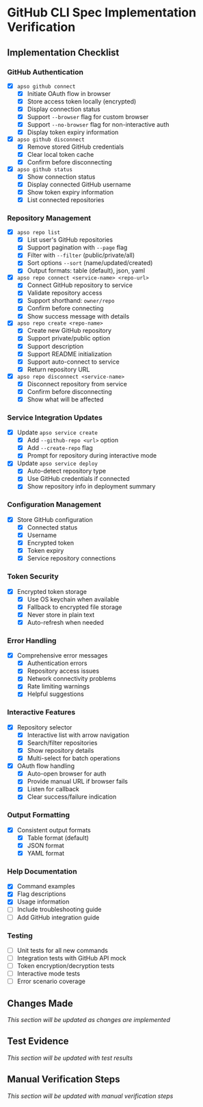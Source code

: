 # GitHub CLI Spec Implementation Verification

## Implementation Checklist

### GitHub Authentication
- [x] `apso github connect`
  - [x] Initiate OAuth flow in browser
  - [x] Store access token locally (encrypted)
  - [x] Display connection status
  - [x] Support `--browser` flag for custom browser
  - [x] Support `--no-browser` flag for non-interactive auth
  - [x] Display token expiry information

- [x] `apso github disconnect`
  - [x] Remove stored GitHub credentials
  - [x] Clear local token cache
  - [x] Confirm before disconnecting

- [x] `apso github status`
  - [x] Show connection status
  - [x] Display connected GitHub username
  - [x] Show token expiry information
  - [x] List connected repositories

### Repository Management
- [x] `apso repo list`
  - [x] List user's GitHub repositories
  - [x] Support pagination with `--page` flag
  - [x] Filter with `--filter` (public/private/all)
  - [x] Sort options `--sort` (name/updated/created)
  - [x] Output formats: table (default), json, yaml

- [x] `apso repo connect <service-name> <repo-url>`
  - [x] Connect GitHub repository to service
  - [x] Validate repository access
  - [x] Support shorthand: `owner/repo`
  - [x] Confirm before connecting
  - [x] Show success message with details

- [x] `apso repo create <repo-name>`
  - [x] Create new GitHub repository
  - [x] Support private/public option
  - [x] Support description
  - [x] Support README initialization
  - [x] Support auto-connect to service
  - [x] Return repository URL

- [x] `apso repo disconnect <service-name>`
  - [x] Disconnect repository from service
  - [x] Confirm before disconnecting
  - [x] Show what will be affected

### Service Integration Updates
- [x] Update `apso service create`
  - [x] Add `--github-repo <url>` option
  - [x] Add `--create-repo` flag
  - [x] Prompt for repository during interactive mode

- [x] Update `apso service deploy`
  - [x] Auto-detect repository type
  - [x] Use GitHub credentials if connected
  - [x] Show repository info in deployment summary

### Configuration Management
- [x] Store GitHub configuration
  - [x] Connected status
  - [x] Username
  - [x] Encrypted token
  - [x] Token expiry
  - [x] Service repository connections

### Token Security
- [x] Encrypted token storage
  - [x] Use OS keychain when available
  - [x] Fallback to encrypted file storage
  - [x] Never store in plain text
  - [x] Auto-refresh when needed

### Error Handling
- [x] Comprehensive error messages
  - [x] Authentication errors
  - [x] Repository access issues
  - [x] Network connectivity problems
  - [x] Rate limiting warnings
  - [x] Helpful suggestions

### Interactive Features
- [x] Repository selector
  - [x] Interactive list with arrow navigation
  - [x] Search/filter repositories
  - [x] Show repository details
  - [x] Multi-select for batch operations

- [x] OAuth flow handling
  - [x] Auto-open browser for auth
  - [x] Provide manual URL if browser fails
  - [x] Listen for callback
  - [x] Clear success/failure indication

### Output Formatting
- [x] Consistent output formats
  - [x] Table format (default)
  - [x] JSON format
  - [x] YAML format

### Help Documentation
- [x] Command examples
- [x] Flag descriptions
- [x] Usage information
- [ ] Include troubleshooting guide
- [ ] Add GitHub integration guide

### Testing
- [ ] Unit tests for all new commands
- [ ] Integration tests with GitHub API mock
- [ ] Token encryption/decryption tests
- [ ] Interactive mode tests
- [ ] Error scenario coverage

## Changes Made

*This section will be updated as changes are implemented*

## Test Evidence

*This section will be updated with test results*

## Manual Verification Steps

*This section will be updated with manual verification steps*